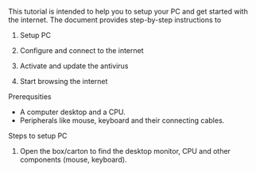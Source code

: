 This tutorial is intended to help you to setup your PC and get started with the internet. The document provides step-by-step instructions to

1) Setup PC 

2) Configure and connect to the internet
 
3) Activate and update the antivirus

4) Start browsing the internet


Prerequsities

* A computer desktop and a CPU.
* Peripherals like mouse, keyboard and their connecting cables.

Steps to setup PC

1) Open the box/carton to find the desktop monitor, CPU and other components (mouse, keyboard).

